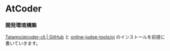 # AtCoder

### 開発環境構築

[Tatamo/atcoder-cli | GitHub](https://github.com/Tatamo/atcoder-cli) と [online-judge-tools/oj](https://github.com/online-judge-tools/oj) のインストールを前提に書いていきます。

```
